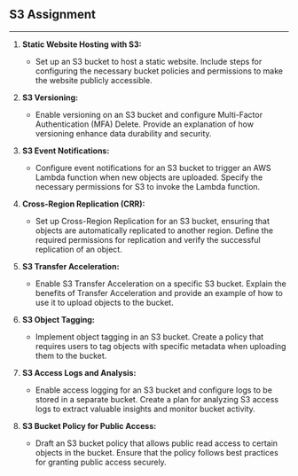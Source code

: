 ## S3 Assignment
----


1. **Static Website Hosting with S3:**
   - Set up an S3 bucket to host a static website. Include steps for configuring the necessary bucket policies and permissions to make the website publicly accessible.

2. **S3 Versioning:**
   - Enable versioning on an S3 bucket and configure Multi-Factor Authentication (MFA) Delete. Provide an explanation of how versioning enhance data durability and security.

3. **S3 Event Notifications:**
   - Configure event notifications for an S3 bucket to trigger an AWS Lambda function when new objects are uploaded. Specify the necessary permissions for S3 to invoke the Lambda function.

4. **Cross-Region Replication (CRR):**
   - Set up Cross-Region Replication for an S3 bucket, ensuring that objects are automatically replicated to another region. Define the required permissions for replication and verify the successful replication of an object.

5. **S3 Transfer Acceleration:**
   - Enable S3 Transfer Acceleration on a specific S3 bucket. Explain the benefits of Transfer Acceleration and provide an example of how to use it to upload objects to the bucket.

6. **S3 Object Tagging:**
   - Implement object tagging in an S3 bucket. Create a policy that requires users to tag objects with specific metadata when uploading them to the bucket.

7. **S3 Access Logs and Analysis:**
   - Enable access logging for an S3 bucket and configure logs to be stored in a separate bucket. Create a plan for analyzing S3 access logs to extract valuable insights and monitor bucket activity.

8. **S3 Bucket Policy for Public Access:**
   - Draft an S3 bucket policy that allows public read access to certain objects in the bucket. Ensure that the policy follows best practices for granting public access securely.

